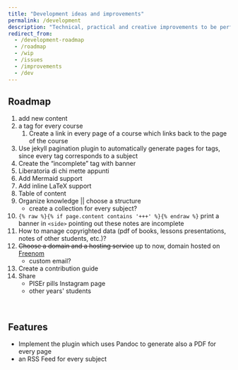```yaml
---
title: "Development ideas and improvements"
permalink: /development
description: "Technical, practical and creative improvements to be performed on this website"
redirect_from:
  - /development-roadmap
  - /roadmap
  - /wip
  - /issues
  - /improvements
  - /dev
---
```

## Roadmap

1. add new content
1. a tag for every course
	1. Create a link in every page of a course which links back to the page of the course
1. Use jekyll pagination plugin to automatically generate pages for tags, since every tag corresponds to a subject
2. Create the “incomplete” tag with banner
1. Liberatoria di chi mette appunti
1. Add Mermaid support
2. Add inline LaTeX support
1. Table of content
4. Organize knowledge || choose a structure
	- create a collection for every subject?
5. `{% raw %}{% if page.content contains '+++' %}{% endraw %}` print a banner in `<side>` pointing out these notes are incomplete
6. How to manage copyrighted data (pdf of books, lessons presentations, notes of other students, etc.)?
7. ~~Choose a domain and a hosting service~~ up to now, domain hosted on [Freenom](https://freenom.com)
	- custom email?
8. Create a contribution guide
9. Share
	- PISEr pills Instagram page
	- other years' students

<br>

## Features

- Implement the plugin which uses Pandoc to generate also a PDF for every page
- an RSS Feed for every subject